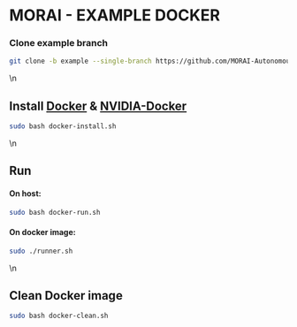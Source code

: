 # MORAI - EXAMPLE DOCKER
### Clone example branch 
```bash
git clone -b example --single-branch https://github.com/MORAI-Autonomous/MORAI-EXAMPLE.git
```
\n
## Install [Docker](https://docs.docker.com/engine/install/ubuntu/) & [NVIDIA-Docker](https://docs.nvidia.com/datacenter/cloud-native/container-toolkit/install-guide.html#docker)
```bash
sudo bash docker-install.sh
```
\n
## Run
#### On host:
```bash
sudo bash docker-run.sh
```

#### On docker image:
```bash
sudo ./runner.sh
```
\n
## Clean Docker image
```bash
sudo bash docker-clean.sh
```